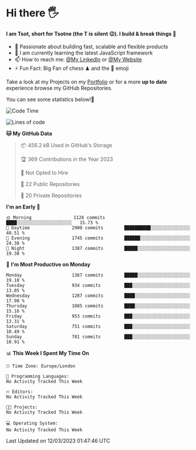 # Hi there :raised_hand_with_fingers_splayed:
#### I am Tsot, short for Tsotne (the T is silent :wink:). I build & break things :space_invader:
- :telescope: Passionate about building fast, scalable and flexible products
- :seedling: I am currently learning the latest JavaScript framework 
- :mailbox: How to reach me: [@My LinkedIn](https://www.linkedin.com/in/tsotne-gvadzabia/) or [@My Website](https://tsotne.co.uk/contact)
- :zap: Fun Fact: Big Fan of chess ♟ and the 👾 emoji

Take a look at my Projects on my [Portfolio](https://tsotne.co.uk/) or for a more **up to date** experience browse my GitHub Repositories.

You can see some statistics below!:space_invader:
<!--START_SECTION:waka-->
![Code Time](http://img.shields.io/badge/Code%20Time-761%20hrs%202%20mins-blue)

![Lines of code](https://img.shields.io/badge/From%20Hello%20World%20I%27ve%20Written-4.3%20million%20lines%20of%20code-blue)

**🐱 My GitHub Data** 

> 📦 456.2 kB Used in GitHub's Storage 
 > 
> 🏆 369 Contributions in the Year 2023
 > 
> 🚫 Not Opted to Hire
 > 
> 📜 22 Public Repositories 
 > 
> 🔑 20 Private Repositories 
 > 
**I'm an Early 🐤** 

```text
🌞 Morning                1126 commits        ████░░░░░░░░░░░░░░░░░░░░░   15.73 % 
🌆 Daytime                2900 commits        ██████████░░░░░░░░░░░░░░░   40.51 % 
🌃 Evening                1745 commits        ██████░░░░░░░░░░░░░░░░░░░   24.38 % 
🌙 Night                  1387 commits        █████░░░░░░░░░░░░░░░░░░░░   19.38 % 
```
📅 **I'm Most Productive on Monday** 

```text
Monday                   1367 commits        █████░░░░░░░░░░░░░░░░░░░░   19.10 % 
Tuesday                  934 commits         ███░░░░░░░░░░░░░░░░░░░░░░   13.05 % 
Wednesday                1287 commits        ████░░░░░░░░░░░░░░░░░░░░░   17.98 % 
Thursday                 1085 commits        ████░░░░░░░░░░░░░░░░░░░░░   15.16 % 
Friday                   953 commits         ███░░░░░░░░░░░░░░░░░░░░░░   13.31 % 
Saturday                 751 commits         ███░░░░░░░░░░░░░░░░░░░░░░   10.49 % 
Sunday                   781 commits         ███░░░░░░░░░░░░░░░░░░░░░░   10.91 % 
```


📊 **This Week I Spent My Time On** 

```text
🕑︎ Time Zone: Europe/London

💬 Programming Languages: 
No Activity Tracked This Week

🔥 Editors: 
No Activity Tracked This Week

🐱‍💻 Projects: 
No Activity Tracked This Week

💻 Operating System: 
No Activity Tracked This Week
```


 Last Updated on 12/03/2023 01:47:46 UTC
<!--END_SECTION:waka-->
